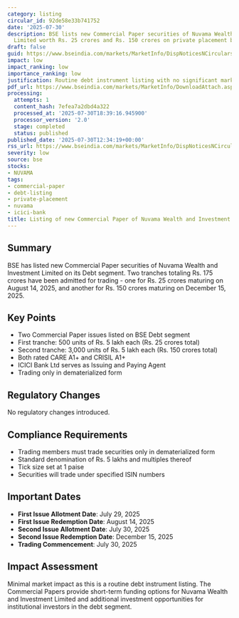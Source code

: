 ```yaml
---
category: listing
circular_id: 92de58e33b741752
date: '2025-07-30'
description: BSE lists new Commercial Paper securities of Nuvama Wealth and Investment
  Limited worth Rs. 25 crores and Rs. 150 crores on private placement basis.
draft: false
guid: https://www.bseindia.com/markets/MarketInfo/DispNoticesNCirculars.aspx?Noticeid={32B47702-8C66-49E4-A6A0-8A5A51D526A6}&noticeno=20250730-30&dt=07/30/2025&icount=30&totcount=59&flag=0
impact: low
impact_ranking: low
importance_ranking: low
justification: Routine debt instrument listing with no significant market impact
pdf_url: https://www.bseindia.com/markets/MarketInfo/DownloadAttach.aspx?id=20250730-30&attachedId=
processing:
  attempts: 1
  content_hash: 7efea7a2dbd4a322
  processed_at: '2025-07-30T18:39:16.945900'
  processor_version: '2.0'
  stage: completed
  status: published
published_date: '2025-07-30T12:34:19+00:00'
rss_url: https://www.bseindia.com/markets/MarketInfo/DispNoticesNCirculars.aspx?Noticeid={32B47702-8C66-49E4-A6A0-8A5A51D526A6}&noticeno=20250730-30&dt=07/30/2025&icount=30&totcount=59&flag=0
severity: low
source: bse
stocks:
- NUVAMA
tags:
- commercial-paper
- debt-listing
- private-placement
- nuvama
- icici-bank
title: Listing of new Commercial Paper of Nuvama Wealth and Investment Limited
---
```


## Summary

BSE has listed new Commercial Paper securities of Nuvama Wealth and Investment Limited on its Debt segment. Two tranches totaling Rs. 175 crores have been admitted for trading - one for Rs. 25 crores maturing on August 14, 2025, and another for Rs. 150 crores maturing on December 15, 2025.

## Key Points

- Two Commercial Paper issues listed on BSE Debt segment
- First tranche: 500 units of Rs. 5 lakh each (Rs. 25 crores total)
- Second tranche: 3,000 units of Rs. 5 lakh each (Rs. 150 crores total)
- Both rated CARE A1+ and CRISIL A1+
- ICICI Bank Ltd serves as Issuing and Paying Agent
- Trading only in dematerialized form

## Regulatory Changes

No regulatory changes introduced.

## Compliance Requirements

- Trading members must trade securities only in dematerialized form
- Standard denomination of Rs. 5 lakhs and multiples thereof
- Tick size set at 1 paise
- Securities will trade under specified ISIN numbers

## Important Dates

- **First Issue Allotment Date**: July 29, 2025
- **First Issue Redemption Date**: August 14, 2025
- **Second Issue Allotment Date**: July 30, 2025
- **Second Issue Redemption Date**: December 15, 2025
- **Trading Commencement**: July 30, 2025

## Impact Assessment

Minimal market impact as this is a routine debt instrument listing. The Commercial Papers provide short-term funding options for Nuvama Wealth and Investment Limited and additional investment opportunities for institutional investors in the debt segment.